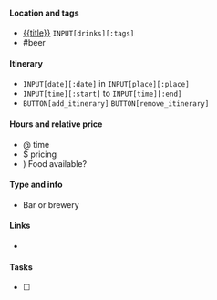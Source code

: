#### Location and tags
- [{{title}}](geo:) `INPUT[drinks][:tags]`
- #beer

#### Itinerary
- `INPUT[date][:date]` in `INPUT[place][:place]`
- `INPUT[time][:start]` to `INPUT[time][:end]` 
- `BUTTON[add_itinerary]`  `BUTTON[remove_itinerary]`
#### Hours and relative price
- @ time
- $ pricing
- ) Food available?

#### Type and info
- Bar or brewery

#### Links
- 

#### Tasks
- [ ] 